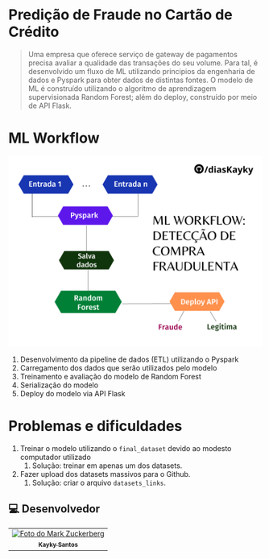 # Predição de Fraude no Cartão de Crédito

> Uma empresa que oferece serviço de gateway de pagamentos precisa avaliar a qualidade das transações do seu volume. Para tal, é desenvolvido um fluxo de ML utilizando principios da engenharia de dados e Pyspark para obter dados de distintas fontes. O modelo de ML é construído utilizando o algoritmo de aprendizagem supervisionada Random Forest; além do deploy, construído por meio de API Flask. 

# ML Workflow
<img src="https://github.com/diasKayky/predicao_fraude-random-forest/blob/main/project_structure.png" data-canonical-src="https://github.com/diasKayky/predicao_fraude-random-forest/blob/main/project_structure.png" width="600" />

1. Desenvolvimento da pipeline de dados (ETL) utilizando o Pyspark
2. Carregamento dos dados que serão utilizados pelo modelo
3. Treinamento e avaliação do modelo de Random Forest
4. Serialização do modelo
5. Deploy do modelo via API Flask

# Problemas e dificuldades

1. Treinar o modelo utilizando o `final_dataset` devido ao modesto computador utilizado 
    1. Solução: treinar em apenas um dos datasets.
2. Fazer upload dos datasets massivos para o Github.
    1. Solução: criar o arquivo `datasets_links`.


##  💻 Desenvolvedor


<table>
  <tr>
    <td align="center">
      <a href="#">
        <img src="https://avatars.githubusercontent.com/u/75142111?v=4" width="100px;" alt="Foto do Mark Zuckerberg"/><br>
        <sub>
          <b>Kayky Santos</b>
        </sub>
      </a>
    </td>
  </tr>
</table>
